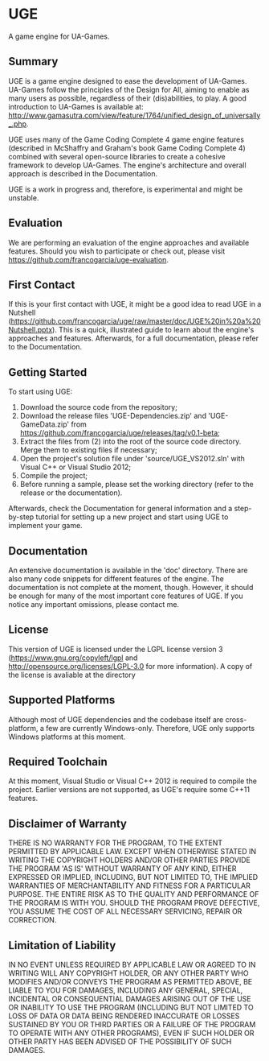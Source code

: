 # UGE
A game engine for UA-Games.

## Summary

UGE is a game engine designed to ease the development of UA-Games. UA-Games follow the principles of the Design for All, aiming to enable as many users as possible, regardless of their (dis)abilities, to play.
A good introduction to UA-Games is available at: <http://www.gamasutra.com/view/feature/1764/unified_design_of_universally_.php>.

UGE uses many of the Game Coding Complete 4 game engine features (described in McShaffry and Graham's book Game Coding Complete 4) combined with several open-source libraries to create a cohesive framework to develop UA-Games.
The engine's architecture and overall approach is described in the Documentation.

UGE is a work in progress and, therefore, is experimental and might be unstable.

## Evaluation

We are performing an evaluation of the engine approaches and available features.
Should you wish to participate or check out, please visit <https://github.com/francogarcia/uge-evaluation>.

## First Contact

If this is your first contact with UGE, it might be a good idea to read UGE in a Nutshell (<https://github.com/francogarcia/uge/raw/master/doc/UGE%20in%20a%20Nutshell.pptx>).
This is a quick, illustrated guide to learn about the engine's approaches and features.
Afterwards, for a full documentation, please refer to the Documentation.

## Getting Started

To start using UGE:

1. Download the source code from the repository;
2. Download the release files 'UGE-Dependencies.zip' and 'UGE-GameData.zip' from <https://github.com/francogarcia/uge/releases/tag/v0.1-beta>;
3. Extract the files from (2) into the root of the source code directory. Merge them to existing files if necessary;
4. Open the project's solution file under 'source/UGE_VS2012.sln' with Visual C++ or Visual Studio 2012;
5. Compile the project;
6. Before running a sample, please set the working directory (refer to the release or the documentation).

Afterwards, check the Documentation for general information and a step-by-step tutorial for setting up a new project and start using UGE to implement your game.

## Documentation

An extensive documentation is available in the 'doc' directory. There are also many code snippets for different features of the engine.
The documentation is not complete at the moment, though. However, it should be enough for many of the most important core features of UGE.
If you notice any important omissions, please contact me.

## License

This version of UGE is licensed under the LGPL license version 3 (<https://www.gnu.org/copyleft/lgpl> and <http://opensource.org/licenses/LGPL-3.0> for more information).
A copy of the license is avaliable at the directory

## Supported Platforms

Although most of UGE dependencies and the codebase itself are cross-platform, a few are currently Windows-only.
Therefore, UGE only supports Windows platforms at this moment.

## Required Toolchain

At this moment, Visual Studio or Visual C++ 2012 is required to compile the project.
Earlier versions are not supported, as UGE's require some C++11 features.

## Disclaimer of Warranty

THERE IS NO WARRANTY FOR THE PROGRAM, TO THE EXTENT PERMITTED BY APPLICABLE LAW. EXCEPT WHEN OTHERWISE STATED IN WRITING THE COPYRIGHT HOLDERS AND/OR OTHER PARTIES PROVIDE THE PROGRAM 'AS IS' WITHOUT WARRANTY OF ANY KIND, EITHER EXPRESSED OR IMPLIED, INCLUDING, BUT NOT LIMITED TO, THE IMPLIED WARRANTIES OF MERCHANTABILITY AND FITNESS FOR A PARTICULAR PURPOSE. THE ENTIRE RISK AS TO THE QUALITY AND PERFORMANCE OF THE PROGRAM IS WITH YOU. SHOULD THE PROGRAM PROVE DEFECTIVE, YOU ASSUME THE COST OF ALL NECESSARY SERVICING, REPAIR OR CORRECTION.

## Limitation of Liability

IN NO EVENT UNLESS REQUIRED BY APPLICABLE LAW OR AGREED TO IN WRITING WILL ANY COPYRIGHT HOLDER, OR ANY OTHER PARTY WHO MODIFIES AND/OR CONVEYS THE PROGRAM AS PERMITTED ABOVE, BE LIABLE TO YOU FOR DAMAGES, INCLUDING ANY GENERAL, SPECIAL, INCIDENTAL OR CONSEQUENTIAL DAMAGES ARISING OUT OF THE USE OR INABILITY TO USE THE PROGRAM (INCLUDING BUT NOT LIMITED TO LOSS OF DATA OR DATA BEING RENDERED INACCURATE OR LOSSES SUSTAINED BY YOU OR THIRD PARTIES OR A FAILURE OF THE PROGRAM TO OPERATE WITH ANY OTHER PROGRAMS), EVEN IF SUCH HOLDER OR OTHER PARTY HAS BEEN ADVISED OF THE POSSIBILITY OF SUCH DAMAGES.
